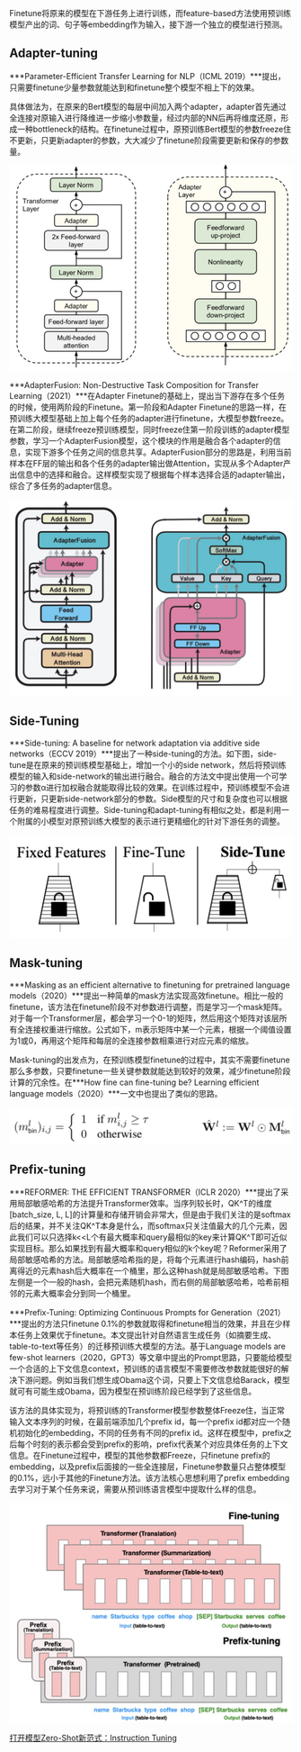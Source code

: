 Finetune将原来的模型在下游任务上进行训练，而feature-based方法使用预训练模型产出的词、句子等embedding作为输入，接下游一个独立的模型进行预测。

## Adapter-tuning

***Parameter-Efficient Transfer Learning for NLP（ICML 2019）***提出，只需要finetune少量参数就能达到和finetune整个模型不相上下的效果。

具体做法为，在原来的Bert模型的每层中间加入两个adapter，adapter首先通过全连接对原输入进行降维进一步缩小参数量，经过内部的NN后再将维度还原，形成一种bottleneck的结构。在finetune过程中，原预训练Bert模型的参数freeze住不更新，只更新adapter的参数，大大减少了finetune阶段需要更新和保存的参数量。

![image-20220516220739862](img/image-20220516220739862.png)

***AdapterFusion: Non-Destructive Task Composition for Transfer Learning（2021）***在Adapter Finetune的基础上，提出当下游存在多个任务的时候，使用两阶段的Finetune。第一阶段和Adapter Finetune的思路一样，在预训练大模型基础上加上每个任务的adapter进行finetune，大模型参数freeze。在第二阶段，继续freeze预训练模型，同时freeze住第一阶段训练的adapter模型参数，学习一个AdapterFusion模型，这个模块的作用是融合各个adapter的信息，实现下游多个任务之间的信息共享。AdapterFusion部分的思路是，利用当前样本在FF层的输出和各个任务的adapter输出做Attention，实现从多个Adapter产出信息中的选择和融合。这样模型实现了根据每个样本选择合适的adapter输出，综合了多任务的adapter信息。 

![image-20220516221229489](img/image-20220516221229489.png)

## Side-Tuning

***Side-tuning: A baseline for network adaptation via additive side networks（ECCV 2019）***提出了一种side-tuning的方法。如下图，side-tune是在原来的预训练模型基础上，增加一个小的side network，然后将预训练模型的输入和side-network的输出进行融合。融合的方法文中提出使用一个可学习的参数α进行加权融合就能取得比较的效果。在训练过程中，预训练模型不会进行更新，只更新side-network部分的参数。Side模型的尺寸和复杂度也可以根据任务的难易程度进行调整。Side-tuning和adapt-tuning有相似之处，都是利用一个附属的小模型对原预训练大模型的表示进行更精细化的针对下游任务的调整。

![image-20220516221318353](img/image-20220516221318353.png)

## Mask-tuning

***Masking as an efficient alternative to finetuning for pretrained language models（2020）***提出一种简单的mask方法实现高效finetune。相比一般的finetune，该方法在finetune阶段不对参数进行调整，而是学习一个mask矩阵。对于每一个Transformer层，都会学习一个0-1的矩阵，然后用这个矩阵对该层所有全连接权重进行缩放。公式如下，m表示矩阵中某一个元素，根据一个阈值设置为1或0，再用这个矩阵和每层的全连接参数相乘进行对应元素的缩放。

Mask-tuning的出发点为，在预训练模型finetune的过程中，其实不需要finetune那么多参数，只要finetune一些关键参数就能达到较好的效果，减少finetune阶段计算的冗余性。在***How fine can fine-tuning be? Learning efficient language models（2020）***一文中也提出了类似的思路。

![image-20220516221426491](img/image-20220516221426491.png)

## Prefix-tuning

***REFORMER: THE EFFICIENT TRANSFORMER（ICLR 2020）***提出了采用局部敏感哈希的方法提升Transformer效率。当序列较长时，QK^T的维度[batch_size, L, L]的计算量和存储开销会非常大，但是由于我们关注的是softmax后的结果，并不关注QK^T本身是什么，而softmax只关注值最大的几个元素，因此我们可以只选择k<<L个有最大概率和query最相似的key来计算QK^T即可近似实现目标。那么如果找到有最大概率和query相似的k个key呢？Reformer采用了局部敏感哈希的方法。局部敏感哈希指的是，将每个元素进行hash编码，hash前离得近的元素hash后大概率在一个桶里，那么这种hash就是局部敏感哈希。下图左侧是一个一般的hash，会把元素随机hash，而右侧的局部敏感哈希，哈希前相邻的元素大概率会分到同一个桶里。

***Prefix-Tuning: Optimizing Continuous Prompts for Generation（2021）***提出的方法只finetune 0.1%的参数就取得和finetune相当的效果，并且在少样本任务上效果优于finetune。本文提出针对自然语言生成任务（如摘要生成、table-to-text等任务）的迁移预训练大模型的方法。基于Language models are few-shot learners（2020，GPT3）等文章中提出的Prompt思路，只要能给模型一个合适的上下文信息context，预训练的语言模型不需要修改参数就能很好的解决下游问题。例如当我们想生成Obama这个词，只要上下文信息给Barack，模型就可有可能生成Obama，因为模型在预训练阶段已经学到了这些信息。

该方法的具体实现为，将预训练的Transformer模型参数整体Freeze住，当正常输入文本序列的时候，在最前端添加几个prefix id，每一个prefix id都对应一个随机初始化的embedding，不同的任务有不同的prefix id。这样在模型中，prefix之后每个时刻的表示都会受到prefix的影响，prefix代表某个对应具体任务的上下文信息。在Finetune过程中，模型的其他参数都Freeze，只finetune prefix的embedding，以及prefix后面接的一些全连接层，Finetune参数量只占整体模型的0.1%，远小于其他的Finetune方法。该方法核心思想利用了prefix embedding去学习对于某个任务来说，需要从预训练语言模型中提取什么样的信息。

![image-20220516221635621](img/image-20220516221635621.png)


[打开模型Zero-Shot新范式：Instruction Tuning](https://mp.weixin.qq.com/s/1qsaT0AVlNjhQJR8z8PAGA)


